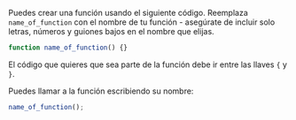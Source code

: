 Puedes crear una función usando el siguiente código. Reemplaza `name_of_function` con el nombre de tu función - asegúrate de incluir solo letras, números y guiones bajos en el nombre que elijas.

```javascript
function name_of_function() {}
```

El código que quieres que sea parte de la función debe ir entre las llaves `{` y `}`.

Puedes llamar a la función escribiendo su nombre:

```javascript
name_of_function();
```
